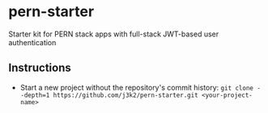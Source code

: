 # pern-starter
Starter kit for PERN stack apps with full-stack JWT-based user authentication

## Instructions
- Start a new project without the repository's commit history: `git clone --depth=1 https://github.com/j3k2/pern-starter.git <your-project-name>`
